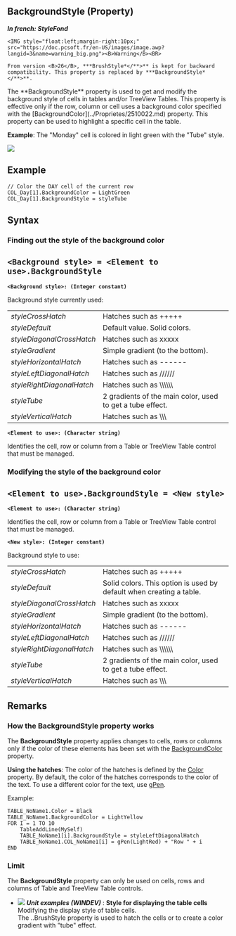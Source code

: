 
## BackgroundStyle (Property)

***In french: StyleFond***
	

<DIV class="specObsolete">
	<IMG style="float:left;margin-right:10px;" src="https://doc.pcsoft.fr/en-US/images/image.awp?langid=3&name=warning_big.png"><B>Warning</B><BR>
	From version <B>26</B>, ***BrushStyle*</**>** is kept for backward compatibility. This property is replaced by ***BackgroundStyle*</**>**.
</DIV><a name="XUse"></a>
<a name="Use"></a>
<a name="description"></a>
The **BackgroundStyle** property is used to get and modify the background style of cells in tables and/or TreeView Tables. This property is effective only if the row, column or cell uses a background color specified with the [BackgroundColor](../Proprietes/2510022.md) property. This property can be used to highlight a specific cell in the table.

**Example**: The "Monday" cell is colored in light green with the "Tube" style.

![](https://doc.pcsoft.fr/en-US/images/image.awp?langid=3&name=StyleFond.gif)

<a name="Example1"></a>
<a name="sample_code"></a>

## Example


```wl
// Color the DAY cell of the current row
COL_Day[1].BackgroundColor = LightGreen
COL_Day[1].BackgroundStyle = styleTube
```

<a name="XSYNTAX"></a>
<a name="SYNTAX1"></a>

## Syntax

### Finding out the style of the background color

`<Background style> = <Element to use>.BackgroundStyle`
---

**`<Background style>: (Integer constant)`**

Background style currently used:


|   |   |
| --- | --- |
| *styleCrossHatch* | Hatches such as +++++ |
| *styleDefault* | Default value. Solid colors. |
| *styleDiagonalCrossHatch* | Hatches such as xxxxx |
| *styleGradient* | Simple gradient (to the bottom). |
| *styleHorizontalHatch* | Hatches such as ------ |
| *styleLeftDiagonalHatch* | Hatches such as ////// |
| *styleRightDiagonalHatch* | Hatches such as \\\\\\\\\\\\ |
| *styleTube* | 2 gradients of the main color, used to get a tube effect. |
| *styleVerticalHatch* | Hatches such as \\\\\ |



**`<Element to use>: (Character string)`**

Identifies the cell, row or column from a Table or TreeView Table control that must be managed.  


<a name="SYNTAX2"></a>

### Modifying the style of the background color

`<Element to use>.BackgroundStyle = <New style>`
---

**`<Element to use>: (Character string)`**

Identifies the cell, row or column from a Table or TreeView Table control that must be managed.  

**`<New style>: (Integer constant)`**

Background style to use:


|   |   |
| --- | --- |
| *styleCrossHatch* | Hatches such as +++++ |
| *styleDefault* | Solid colors. This option is used by default when creating a table. |
| *styleDiagonalCrossHatch* | Hatches such as xxxxx |
| *styleGradient* | Simple gradient (to the bottom). |
| *styleHorizontalHatch* | Hatches such as ------ |
| *styleLeftDiagonalHatch* | Hatches such as ////// |
| *styleRightDiagonalHatch* | Hatches such as \\\\\\\\\\\\ |
| *styleTube* | 2 gradients of the main color, used to get a tube effect. |
| *styleVerticalHatch* | Hatches such as \\\\\ |





<a name="NOTE0"></a>
<a name="NOTE0_1"></a>

## Remarks




### How the **BackgroundStyle** property works
<a name="how_the_docparampagetitleshort_property_works_ELTPARAGRAPHE000146"></a>

The **BackgroundStyle** property applies changes to cells, rows or columns only if the color of these elements has been set with the [BackgroundColor](../Proprietes/2510022.md) property.

**Using the hatches**: The color of the hatches is defined by the [Color](../Proprietes/2510071.md) property. By default, the color of the hatches corresponds to the color of the text. To use a different color for the text, use [gPen](../WDLang1/3029039.md).

Example: 


```wl
TABLE_NoName1.Color = Black
TABLE_NoName1.BackgroundColor = LightYellow
FOR I = 1 TO 10
	TableAddLine(MySelf)
	TABLE_NoName1[i].BackgroundStyle = styleLeftDiagonalHatch
	TABLE_NoName1.COL_NoName1[i] = gPen(LightRed) + "Row " + i
END
```

<a name="NOTE0_2"></a>




### Limit
<a name="limit_ELTPARAGRAPHE000173"></a>

The **BackgroundStyle** property can only be used on cells, rows and columns of Table and TreeView Table controls.


- ![](https://doc.pcsoft.fr/en-US/images/image.awp?langid=3&name=Stylefordisplayingthetablecells.gif) ***Unit examples (WINDEV)*** : **Style for displaying the table cells** <br>Modifying the display style of table cells.<br>The ..BrushStyle property is used to hatch the cells or to create a color gradient with "tube" effect.


